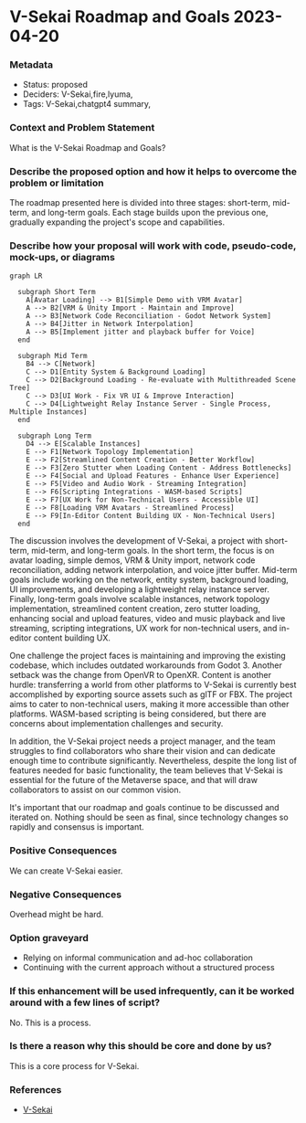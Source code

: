 # V-Sekai Roadmap and Goals 2023-04-20

### Metadata

- Status: proposed <!-- draft | proposed | rejected | accepted | deprecated | superseded by -->
- Deciders: V-Sekai,fire,lyuma,
- Tags: V-Sekai,chatgpt4 summary,

### Context and Problem Statement

What is the V-Sekai Roadmap and Goals?

### Describe the proposed option and how it helps to overcome the problem or limitation

The roadmap presented here is divided into three stages: short-term, mid-term, and long-term goals. Each stage builds upon the previous one, gradually expanding the project's scope and capabilities.

### Describe how your proposal will work with code, pseudo-code, mock-ups, or diagrams

```mermaid
graph LR

  subgraph Short Term
	A[Avatar Loading] --> B1[Simple Demo with VRM Avatar]
	A --> B2[VRM & Unity Import - Maintain and Improve]
	A --> B3[Network Code Reconciliation - Godot Network System]
	A --> B4[Jitter in Network Interpolation]
	A --> B5[Implement jitter and playback buffer for Voice]
  end

  subgraph Mid Term
	B4 --> C[Network]
	C --> D1[Entity System & Background Loading]
	C --> D2[Background Loading - Re-evaluate with Multithreaded Scene Tree]
	C --> D3[UI Work - Fix VR UI & Improve Interaction]
	C --> D4[Lightweight Relay Instance Server - Single Process, Multiple Instances]
  end

  subgraph Long Term
	D4 --> E[Scalable Instances]
	E --> F1[Network Topology Implementation]
	E --> F2[Streamlined Content Creation - Better Workflow]
	E --> F3[Zero Stutter when Loading Content - Address Bottlenecks]
	E --> F4[Social and Upload Features - Enhance User Experience]
	E --> F5[Video and Audio Work - Streaming Integration]
	E --> F6[Scripting Integrations - WASM-based Scripts]
	E --> F7[UX Work for Non-Technical Users - Accessible UI]
	E --> F8[Loading VRM Avatars - Streamlined Process]
	E --> F9[In-Editor Content Building UX - Non-Technical Users]
  end
```

The discussion involves the development of V-Sekai, a project with short-term, mid-term, and long-term goals. In the short term, the focus is on avatar loading, simple demos, VRM & Unity import, network code reconciliation, adding network interpolation, and voice jitter buffer. Mid-term goals include working on the network, entity system, background loading, UI improvements, and developing a lightweight relay instance server. Finally, long-term goals involve scalable instances, network topology implementation, streamlined content creation, zero stutter loading, enhancing social and upload features, video and music playback and live streaming, scripting integrations, UX work for non-technical users, and in-editor content building UX.

One challenge the project faces is maintaining and improving the existing codebase, which includes outdated workarounds from Godot 3. Another setback was the change from OpenVR to OpenXR. Content is another hurdle: transferring a world from other platforms to V-Sekai is currently best accomplished by exporting source assets such as glTF or FBX. The project aims to cater to non-technical users, making it more accessible than other platforms. WASM-based scripting is being considered, but there are concerns about implementation challenges and security.

In addition, the V-Sekai project needs a project manager, and the team struggles to find collaborators who share their vision and can dedicate enough time to contribute significantly. Nevertheless, despite the long list of features needed for basic functionality, the team believes that V-Sekai is essential for the future of the Metaverse space, and that will draw collaborators to assist on our common vision.

It's important that our roadmap and goals continue to be discussed and iterated on. Nothing should be seen as final, since technology changes so rapidly and consensus is important.

### Positive Consequences

We can create V-Sekai easier.

### Negative Consequences

Overhead might be hard.

### Option graveyard

- Relying on informal communication and ad-hoc collaboration
- Continuing with the current approach without a structured process


### If this enhancement will be used infrequently, can it be worked around with a few lines of script?

No. This is a process.

### Is there a reason why this should be core and done by us?

This is a core process for V-Sekai.

### References

- [V-Sekai](https://v-sekai.org/)
